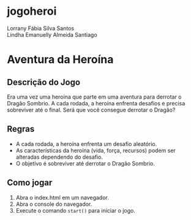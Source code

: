 # jogoheroi
Lorrany Fábia Silva  Santos                                                                                                                                 
Lindha Emanuelly Almeida Santiago
# Aventura da Heroína

## Descrição do Jogo
Era uma vez uma heroína que parte em uma aventura para derrotar o Dragão Sombrio. A cada rodada, a heroína enfrenta desafios e precisa sobreviver até o final. Será que você consegue derrotar o Dragão?

## Regras
- A cada rodada, a heroína enfrenta um desafio aleatório.
- As características da heroína (vida, força, recursos) podem ser alteradas dependendo do desafio.
- O objetivo é sobreviver até derrotar o Dragão Sombrio.

## Como jogar
1. Abra o index.html em um navegador.
2. Abra o console do navegador.
3. Execute o comando `start()` para iniciar o jogo.

